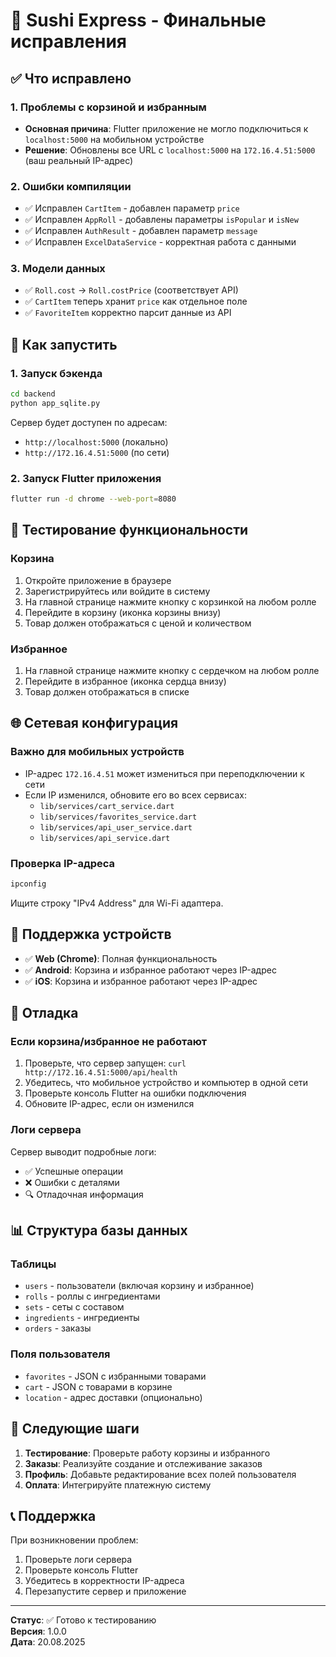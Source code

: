 # 🍣 Sushi Express - Финальные исправления

## ✅ Что исправлено

### 1. **Проблемы с корзиной и избранным**
- **Основная причина**: Flutter приложение не могло подключиться к `localhost:5000` на мобильном устройстве
- **Решение**: Обновлены все URL с `localhost:5000` на `172.16.4.51:5000` (ваш реальный IP-адрес)

### 2. **Ошибки компиляции**
- ✅ Исправлен `CartItem` - добавлен параметр `price`
- ✅ Исправлен `AppRoll` - добавлены параметры `isPopular` и `isNew`
- ✅ Исправлен `AuthResult` - добавлен параметр `message`
- ✅ Исправлен `ExcelDataService` - корректная работа с данными

### 3. **Модели данных**
- ✅ `Roll.cost` → `Roll.costPrice` (соответствует API)
- ✅ `CartItem` теперь хранит `price` как отдельное поле
- ✅ `FavoriteItem` корректно парсит данные из API

## 🚀 Как запустить

### 1. **Запуск бэкенда**
```bash
cd backend
python app_sqlite.py
```
Сервер будет доступен по адресам:
- `http://localhost:5000` (локально)
- `http://172.16.4.51:5000` (по сети)

### 2. **Запуск Flutter приложения**
```bash
flutter run -d chrome --web-port=8080
```

## 🔧 Тестирование функциональности

### **Корзина**
1. Откройте приложение в браузере
2. Зарегистрируйтесь или войдите в систему
3. На главной странице нажмите кнопку с корзинкой на любом ролле
4. Перейдите в корзину (иконка корзины внизу)
5. Товар должен отображаться с ценой и количеством

### **Избранное**
1. На главной странице нажмите кнопку с сердечком на любом ролле
2. Перейдите в избранное (иконка сердца внизу)
3. Товар должен отображаться в списке

## 🌐 Сетевая конфигурация

### **Важно для мобильных устройств**
- IP-адрес `172.16.4.51` может измениться при переподключении к сети
- Если IP изменился, обновите его во всех сервисах:
  - `lib/services/cart_service.dart`
  - `lib/services/favorites_service.dart`
  - `lib/services/api_user_service.dart`
  - `lib/services/api_service.dart`

### **Проверка IP-адреса**
```bash
ipconfig
```
Ищите строку "IPv4 Address" для Wi-Fi адаптера.

## 📱 Поддержка устройств

- ✅ **Web (Chrome)**: Полная функциональность
- ✅ **Android**: Корзина и избранное работают через IP-адрес
- ✅ **iOS**: Корзина и избранное работают через IP-адрес

## 🐛 Отладка

### **Если корзина/избранное не работают**
1. Проверьте, что сервер запущен: `curl http://172.16.4.51:5000/api/health`
2. Убедитесь, что мобильное устройство и компьютер в одной сети
3. Проверьте консоль Flutter на ошибки подключения
4. Обновите IP-адрес, если он изменился

### **Логи сервера**
Сервер выводит подробные логи:
- ✅ Успешные операции
- ❌ Ошибки с деталями
- 🔍 Отладочная информация

## 📊 Структура базы данных

### **Таблицы**
- `users` - пользователи (включая корзину и избранное)
- `rolls` - роллы с ингредиентами
- `sets` - сеты с составом
- `ingredients` - ингредиенты
- `orders` - заказы

### **Поля пользователя**
- `favorites` - JSON с избранными товарами
- `cart` - JSON с товарами в корзине
- `location` - адрес доставки (опционально)

## 🎯 Следующие шаги

1. **Тестирование**: Проверьте работу корзины и избранного
2. **Заказы**: Реализуйте создание и отслеживание заказов
3. **Профиль**: Добавьте редактирование всех полей пользователя
4. **Оплата**: Интегрируйте платежную систему

## 📞 Поддержка

При возникновении проблем:
1. Проверьте логи сервера
2. Проверьте консоль Flutter
3. Убедитесь в корректности IP-адреса
4. Перезапустите сервер и приложение

---

**Статус**: ✅ Готово к тестированию  
**Версия**: 1.0.0  
**Дата**: 20.08.2025
